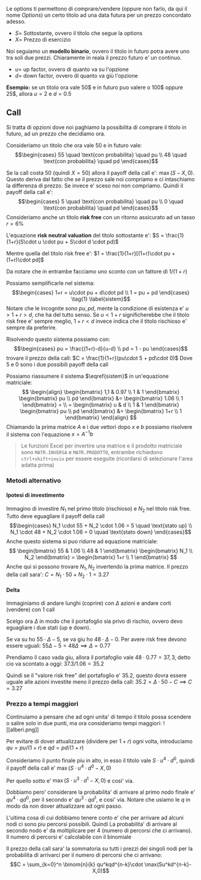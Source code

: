 Le options ti permettono di comprare/vendere (oppure non farlo, da qui il nome *Options*) un certo titolo ad una data futura per un prezzo concordato adesso.

- $S =$ Sottostante, ovvero il titolo che segue la options
- $X =$ Prezzo di esercizio

Noi seguiamo un **modello binario**, ovvero il titolo in futuro potra avere uno tra soli due prezzi. Chiaramente in reala il prezzo futuro e' un continuo. 
- $u =$ up factor, ovvero di quanto va su l'opzione
- $d =$ down factor, ovvero di quanto va giù l'opzione

**Esempio:** se un titolo ora vale 50$ e in futuro puo valere o 100$ oppure 25$, allora $u = 2$ e $d = 0.5$

## Call
Si tratta di opzioni dove noi paghiamo la possibilita di comprare il titolo in futuro, ad un prezzo che decidiamo ora.

Consideriamo un titolo che ora vale 50 e in futuro vale:
$$\begin{cases}
	55 \quad \text{con probabilita} \quad pu \\
	48 \quad \text{con probabilita} \quad pd 
\end{cases}$$

Se la call costa 50 (quindi $X=50$) allora il payoff della call e': $\max(S-X,0)$. Questo deriva dal fatto che se il prezzo sale noi compriamo e ci intaschiamo la differenza di prezzo. Se invece e' sceso noi non compriamo. Quindi il payoff della call e':
$$\begin{cases}
	5 \quad \text{con probabilita} \quad pu \\
	0 \quad \text{con probabilita} \quad pd 
\end{cases}$$
Consideriamo anche un titolo **risk free** con un ritorno assicurato ad un tasso $r = 6\%$  

L'equazione **risk neutral valuation** del titolo sottostante e':
$S = \frac{1}{1+r}(S\cdot u \cdot pu + S\cdot d \cdot pd)$ 

Mentre quella del titolo risk free e':
$1 = \frac{1}{1+r}[(1+r)\cdot pu + (1+r)\cdot pd]$ 

Da notare che in entrambe facciamo uno sconto con un fattore di $1/(1+r)$

Possiamo semplificarle nel sistema:
$$\begin{cases}
1+r = u\cdot pu + d\cdot pd \\
1 = pu + pd
\end{cases} \tag{1} \label{sistem}$$
Notare che le incognite sono $pu,pd$, mente la condizione di esistenza e' $u > 1+r > d$, che ha del tutto senso. Se $u<1+r$ significherebbe che il titolo risk free e' sempre meglio, $1+r < d$ invece indica che il titolo rischioso e' sempre da preferire. 

Risolvendo questo sistema possiamo con:
$$\begin{cases}
pu = \frac{(1+r)-d}{u-d} \\
pd = 1 - pu
\end{cases}$$
trovare il prezzo della call:
$C = \frac{1}{1+r}(pu\cdot 5 + pd\cdot 0)$
Dove 5 e 0 sono i due possibili payoff della call

Possiamo riassumere il sistema $\eqref{sistem}$ in un'equazione matriciale:
$$
\begin{align}
\begin{bmatrix}
1,1 & 0.97 \\
1 & 1
\end{bmatrix}
\begin{bmatrix}
pu \\
pd
\end{bmatrix} &=
\begin{bmatrix}
1.06 \\
1
\end{bmatrix} = \\
= \begin{bmatrix}
u & d \\
1 & 1
\end{bmatrix}
\begin{bmatrix}
pu \\
pd
\end{bmatrix} &=
\begin{bmatrix}
1+r \\
1
\end{bmatrix}
\end{align}
$$
Chiamando la prima matrice $A$ e i due vettori dopo $x$ e $b$ possiamo risolvere il sistema con l'equazione $x = A^{-1}b$ 

>Le funzioni Excel per invertire una matrice e il prodotto matriciale sono `MATR.INVERSA` e `MATR.PRODOTTO`, entrambe richiedono `ctrl+shift+invio` per essere eseguite (ricordarsi di selezionare l'area adatta prima)

### Metodi alternativo
#### Ipotesi di investimento
Immagino di investire $N_1$ nel primo titolo (rischioso) e $N_2$ nel titolo risk free. Tutto deve eguagliare il payoff della call
$$\begin{cases}
N_1 \cdot 55 + N_2 \cdot 1.06 = 5 \quad \text{stato up} \\
N_1 \cdot 48 + N_2 \cdot 1.06 = 0 \quad \text{stato down}
\end{cases}$$
Anche questo sistema si puo ridurre ad equazione matriciale:
$$
\begin{bmatrix}
55 & 1.06 \\
48 & 1
\end{bmatrix}
\begin{bmatrix}
N_1 \\
N_2
\end{bmatrix} =
\begin{bmatrix}
1+r \\
1
\end{bmatrix}
$$
Anche qui si possono trovare $N_1,N_2$ invertendo la prima matrice. Il prezzo della call sara':
$C = N_1\cdot 50 + N_2 \cdot 1 = 3.27$
#### Delta
Immaginiamo di andare lunghi (coprire) con $\Delta$ azioni e andare corti (vendere) con 1 call

Scelgo ora $\Delta$ in modo che il portafoglio sia privo di rischio, ovvero devo eguagliare i due stati (up e down). 

Se va su ho $55 \cdot \Delta - 5$, se va giu ho $48\cdot \Delta - 0$. Per avere risk free devono essere uguali:
$55\Delta -5 = 48\Delta \implies \Delta = 0.77$ 

Prendiamo il caso vada giu, allora il portafoglio vale $48\cdot 0.77 = 37,3$, detto cio va scontato a oggi: $37.3/1.06 = 35.2$ 

Quindi se il "valore risk free" del portafoglio e' $35.2$, questo dovra essere uguale alle azioni investite meno il prezzo della call:
$35.2 = \Delta \cdot 50 - C \implies C = 3.27$
### Prezzo a tempi maggiori
Continuiamo a pensare che ad ogni unita' di tempo il titolo possa scendere o salire solo in due punti, ma ora consideriamo tempi maggiori:
![[alberi.png]]

Per evitare di dover attualizzare (dividere per $1+r$) ogni volta, introduciamo $qu = pu/(1+r)$ e $qd = pd/(1+r)$ 

Consideriamo il punto finale piu in alto, in esso il titolo vale $S\cdot u^4 \cdot d^0$, quindi il payoff della call e'  $\max(S\cdot u^4 \cdot d^0 -X,0)$

Per quello sotto e' $\max(S\cdot u^3 \cdot d^1 -X,0)$ e cosi' via. 

Dobbiamo pero' considerare la probabilita' di arrivare al primo nodo finale e' $qu^4\cdot qd^0$, per il secondo e' $qu^3\cdot qd^1$, e cosi' via. Notare che usiamo le $q$ in modo da non dover attualizzare ad ogni passo. 

L'ultima cosa di cui dobbiamo tenere conto e' che per arrivare ad alcuni nodi ci sono piu percorsi possibili. Quindi La probabilita' di arrivare al secondo nodo e' da moltiplicare per 4 (numero di percorsi che ci arrivano). Il numero di percorsi e' calcolabile con il binomiale

Il prezzo della call sara' la sommatoria su tutti i prezzi dei singoli nodi per la probabilita di arrivarci per il numero di percorsi che ci arrivano:
$$C = \sum_{k=0}^n \binom{n}{k} qu^kqd^{n-k}\cdot \max(Su^kd^{n-k}-X,0)$$  
